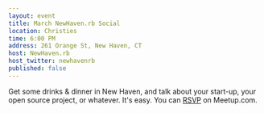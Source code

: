 ```yaml
---
layout: event
title: March NewHaven.rb Social
location: Christies
time: 6:00 PM
address: 261 Orange St, New Haven, CT
host: NewHaven.rb
host_twitter: newhavenrb
published: false
---
```

Get some drinks & dinner in New Haven, and talk about your
start-up, your open source project, or whatever. It's easy.
You can
[RSVP](http://www.meetup.com/newhavenrb/events/116010682/)
on Meetup.com.